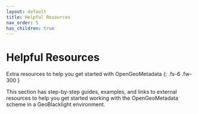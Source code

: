 ```yaml
---
layout: default
title: Helpful Resources
nav_order: 5
has_children: true
---
```


# Helpful Resources

Extra resources to help you get started with OpenGeoMetadata
{: .fs-6 .fw-300 }

This section has step-by-step guides, examples, and links to external resources to help you get started working with the OpenGeoMetadata scheme in a GeoBlacklight environment.
